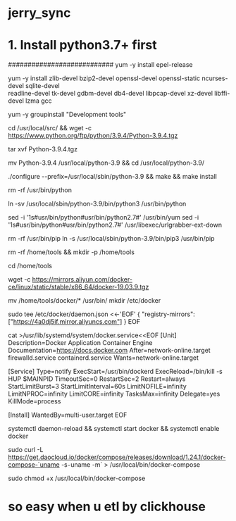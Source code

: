 # jerry_sync

# 1. Install python3.7+ first
###########################
yum -y install epel-release


yum -y install zlib-devel bzip2-devel openssl-devel openssl-static ncurses-devel sqlite-devel \
readline-devel tk-devel gdbm-devel db4-devel libpcap-devel xz-devel libffi-devel lzma gcc


yum -y groupinstall "Development tools"

cd /usr/local/src/ && wget -c https://www.python.org/ftp/python/3.9.4/Python-3.9.4.tgz

tar xvf Python-3.9.4.tgz

mv Python-3.9.4 /usr/local/python-3.9 && cd /usr/local/python-3.9/

./configure --prefix=/usr/local/sbin/python-3.9 && make && make install


rm -rf /usr/bin/python

ln -sv /usr/local/sbin/python-3.9/bin/python3 /usr/bin/python


sed -i '1s#usr/bin/python#usr/bin/python2.7#' /usr/bin/yum
sed -i '1s#usr/bin/python#usr/bin/python2.7#' /usr/libexec/urlgrabber-ext-down


rm -rf /usr/bin/pip
ln -s /usr/local/sbin/python-3.9/bin/pip3 /usr/bin/pip



rm -rf /home/tools && mkdir -p /home/tools

cd /home/tools 

wget -c https://mirrors.aliyun.com/docker-ce/linux/static/stable/x86_64/docker-19.03.9.tgz  

mv /home/tools/docker/* /usr/bin/
mkdir /etc/docker

sudo tee /etc/docker/daemon.json <<-'EOF'
{
  "registry-mirrors": ["https://4a0dj5if.mirror.aliyuncs.com"]
}
EOF

cat >/usr/lib/systemd/system/docker.service<<EOF
[Unit]
Description=Docker Application Container Engine
Documentation=https://docs.docker.com
After=network-online.target firewalld.service containerd.service
Wants=network-online.target

[Service]
Type=notify
ExecStart=/usr/bin/dockerd
ExecReload=/bin/kill -s HUP \$MAINPID
TimeoutSec=0
RestartSec=2
Restart=always
StartLimitBurst=3
StartLimitInterval=60s
LimitNOFILE=infinity
LimitNPROC=infinity
LimitCORE=infinity
TasksMax=infinity
Delegate=yes
KillMode=process

[Install]
WantedBy=multi-user.target
EOF


systemctl daemon-reload && systemctl start docker && systemctl enable docker

sudo curl -L https://get.daocloud.io/docker/compose/releases/download/1.24.1/docker-compose-`uname -s`-`uname -m` > /usr/local/bin/docker-compose

sudo chmod +x /usr/local/bin/docker-compose

# so easy when u etl by clickhouse 
